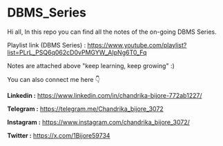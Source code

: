 # DBMS_Series

Hi all, In this repo you can find all the notes of the on-going DBMS Series.

Playlist link (DBMS Series) : https://www.youtube.com/playlist?list=PLrL_PSQ6q062cD0vPMGYW_AIpNg6T0_Fq

Notes are attached above "keep learning, keep growing" :)

You can also connect me here 👇

**Linkedin :** https://www.linkedin.com/in/chandrika-bijore-772ab1227/

**Telegram :** https://telegram.me/Chandrika_bijore_3072

**Instagram :** https://www.instagram.com/chandrika_bijore_3072/ 

**Twitter :** https://x.com/1Bijore59734
